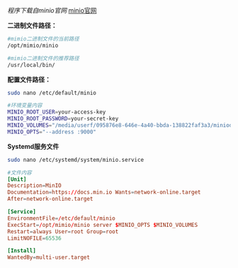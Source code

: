 *程序下载自minio官网*  [minio官网](https://min.io/)

**二进制文件路径：**
```bash
#mimio二进制文件的当前路径
/opt/mimio/minio

#mimio二进制文件的推荐路径
/usr/local/bin/
```

**配置文件路径：**
```bash
sudo nano /etc/default/minio

#环境变量内容
MINIO_ROOT_USER=your-access-key
MINIO_ROOT_PASSWORD=your-secret-key
MINIO_VOLUMES="/media/userf/095876e8-646e-4a40-bbda-138822faf3a3/miniodata"
MINIO_OPTS="--address :9000"
```

**Systemd服务文件**

```bash
sudo nano /etc/systemd/system/minio.service
```

```toml
#文件内容
[Unit]
Description=MinIO
Documentation=https://docs.min.io Wants=network-online.target
After=network-online.target

[Service]
EnvironmentFile=/etc/default/minio
ExecStart=/opt/mimio/minio server $MINIO_OPTS $MINIO_VOLUMES
Restart=always User=root Group=root
LimitNOFILE=65536

[Install]
WantedBy=multi-user.target
```